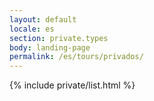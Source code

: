 ```yaml
---
layout: default
locale: es
section: private.types
body: landing-page
permalink: /es/tours/privados/
---
```


{% include private/list.html %}
